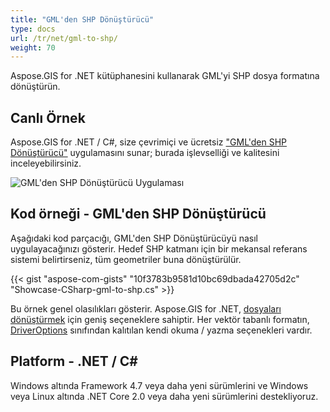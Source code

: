 ```yaml
---
title: "GML'den SHP Dönüştürücü"
type: docs
url: /tr/net/gml-to-shp/
weight: 70
---
```


Aspose.GIS for .NET kütüphanesini kullanarak GML'yi SHP dosya formatına dönüştürün.

## **Canlı Örnek**

Aspose.GIS for .NET / C#, size çevrimiçi ve ücretsiz ["GML'den SHP Dönüştürücü"](https://products.aspose.app/gis/conversion/gml-to-shp) uygulamasını sunar; burada işlevselliği ve kalitesini inceleyebilirsiniz.

![GML'den SHP Dönüştürücü Uygulaması](conversion.png)

## **Kod örneği - GML'den SHP Dönüştürücü**

Aşağıdaki kod parçacığı, GML'den SHP Dönüştürücüyü nasıl uygulayacağınızı gösterir. Hedef SHP katmanı için bir mekansal referans sistemi belirtirseniz, tüm geometriler buna dönüştürülür. 

{{< gist "aspose-com-gists" "10f3783b9581d10bc69dbada42705d2c" "Showcase-CSharp-gml-to-shp.cs" >}}

Bu örnek genel olasılıkları gösterir. Aspose.GIS for .NET, [dosyaları dönüştürmek](https://docs.aspose.com/gis/net/vector-layers/) için geniş seçeneklere sahiptir. Her vektör tabanlı formatın, [DriverOptions](https://reference.aspose.com/gis/net/aspose.gis/driveroptions) sınıfından kalıtılan kendi okuma / yazma seçenekleri vardır.

## **Platform - .NET / C#**

Windows altında Framework 4.7 veya daha yeni sürümlerini ve Windows veya Linux altında .NET Core 2.0 veya daha yeni sürümlerini destekliyoruz.
